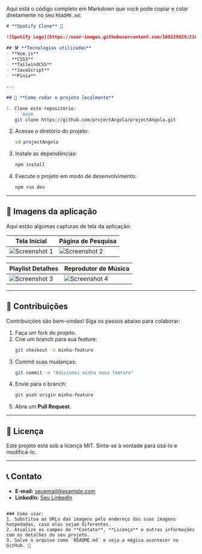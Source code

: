 Aqui está o código completo em Markdown que você pode copiar e colar diretamente no seu `README.md`:

```markdown
# **Spotify Clone** 🎵

![Spotify Logo](https://user-images.githubusercontent.com/108229029/216750826-56af149d-648b-43a7-ac85-a0ebdf700645.png)

## 🛠 **Tecnologias utilizadas**
- **Vue.js**  
- **CSS3**  
- **TailwindCSS**  
- **JavaScript**  
- **Pinia**  

---

## 🚀 **Como rodar o projeto localmente**

1. Clone este repositório:
   ```bash
   git clone https://github.com/projectAngola/projectAngola.git
   ```
2. Acesse o diretório do projeto:
   ```bash
   cd projectAngola
   ```
3. Instale as dependências:
   ```bash
   npm install
   ```
4. Execute o projeto em modo de desenvolvimento:
   ```bash
   npm run dev
   ```

---

## 🎨 **Imagens da aplicação**

Aqui estão algumas capturas de tela da aplicação:

| Tela Inicial | Página de Pesquisa |
|--------------|---------------------|
| ![Screenshot 1](https://user-images.githubusercontent.com/108229029/216750826-56af149d-648b-43a7-ac85-a0ebdf700645.png) | ![Screenshot 2](https://user-images.githubusercontent.com/108229029/216750833-6581e270-4189-4132-a604-090458c143cf.png) |

| Playlist Detalhes | Reprodutor de Música |
|-------------------|-----------------------|
| ![Screenshot 3](https://user-images.githubusercontent.com/108229029/216751013-8b2ac380-e068-448d-80d4-21b5b59647ea.png) | ![Screenshot 4](https://user-images.githubusercontent.com/108229029/216750956-5a1164c3-1a44-4afe-abc2-5ffdb633a241.png) |

---

## 🌟 **Contribuições**

Contribuições são bem-vindas! Siga os passos abaixo para colaborar:

1. Faça um fork do projeto.
2. Crie um branch para sua feature:
   ```bash
   git checkout -b minha-feature
   ```
3. Commit suas mudanças:
   ```bash
   git commit -m "Adicionei minha nova feature"
   ```
4. Envie para o branch:
   ```bash
   git push origin minha-feature
   ```
5. Abra um **Pull Request**.

---

## 📄 **Licença**
Este projeto está sob a licença MIT. Sinta-se à vontade para usá-lo e modificá-lo.

---

## 📞 **Contato**
- **E-mail:** seuemail@example.com  
- **LinkedIn:** [Seu LinkedIn](https://linkedin.com/in/seulinkedin)  
```

### Como usar:
1. Substitua as URLs das imagens pelo endereço das suas imagens hospedadas, caso elas sejam diferentes.
2. Atualize os campos de **Contato**, **Licença** e outras informações com os detalhes do seu projeto.
3. Salve o arquivo como `README.md` e veja a mágica acontecer no GitHub. 🎉
